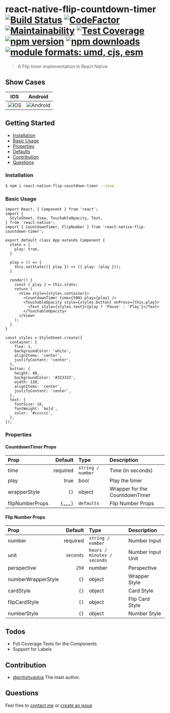 # react-native-flip-countdown-timer [![Build Status](https://travis-ci.com/pritishvaidya/react-native-flip-countdown-timer.svg?token=Ekd1xJ5F1RtW2pbZwqK2&branch=master)](https://travis-ci.com/pritishvaidya/react-native-flip-countdown-timer) [![CodeFactor](https://www.codefactor.io/repository/github/pritishvaidya/react-native-flip-countdown-timer/badge)](https://www.codefactor.io/repository/github/pritishvaidya/react-native-flip-countdown-timer) [![Maintainability](https://api.codeclimate.com/v1/badges/9a237b9a845968a7a6be/maintainability)](https://codeclimate.com/github/pritishvaidya/react-native-flip-countdown-timer/maintainability) [![Test Coverage](https://api.codeclimate.com/v1/badges/9a237b9a845968a7a6be/test_coverage)](https://codeclimate.com/github/pritishvaidya/react-native-flip-countdown-timer/test_coverage) [![npm version](https://badge.fury.io/js/react-native-flip-countdown-timer.svg)](https://badge.fury.io/js/react-native-flip-countdown-timer) [![npm downloads](https://img.shields.io/npm/dt/react-native-flip-countdown-timer.svg)](https://npm-stat.com/charts.html?package=react-native-flip-countdown-timer&from=2018-02-17&to=2018-12-28) <a href="https://github.com/pritishvaidya/react-native-flip-countdown-timer/blob/master/README.md"><img src="https://img.shields.io/badge/module%20formats-umd%2C%20cjs%2C%20esm-green.svg" alt="module formats: umd, cjs, esm"></a>
> A Flip timer implementation in React Native

## Show Cases
IOS            |  Android
:-------------------------:|:-------------------------:
![IOS](https://media.giphy.com/media/BLs443ghS1AYHZwqc2/giphy.gif)  |  ![Android](https://media.giphy.com/media/vNpcUecdRzYazzhnK1/giphy.gif)

## Getting Started

- [Installation](#installation)
- [Basic Usage](#basic-usage)
- [Properties](#properties)
- [Defaults](#defaults)
- [Contribution](#contribution)
- [Questions](#questions)

### Installation

```bash
$ npm i react-native-flip-countdown-timer --save
```

### Basic Usage
```
import React, { Component } from 'react';
import {
  StyleSheet, View, TouchableOpacity, Text,
} from 'react-native';
import { CountdownTimer, FlipNumber } from 'react-native-flip-countdown-timer';

export default class App extends Component {
  state = {
    play: true,
  }

  play = () => {
    this.setState(({ play }) => ({ play: !play }));
  }

  render() {
    const { play } = this.state;
    return (
      <View style={styles.container}>
        <CountdownTimer time={500} play={play} />
        <TouchableOpacity style={styles.button} onPress={this.play}>
          <Text style={styles.text}>{play ? 'Pause' : 'Play'}</Text>
        </TouchableOpacity>
      </View>
    );
  }
}

const styles = StyleSheet.create({
  container: {
    flex: 1,
    backgroundColor: 'white',
    alignItems: 'center',
    justifyContent: 'center',
  },
  button: {
    height: 40,
    backgroundColor: '#333333',
    width: 120,
    alignItems: 'center',
    justifyContent: 'center',
  },
  text: {
    fontSize: 16,
    fontWeight: 'bold',
    color: '#cccccc',
  },
});
```

### Properties
#### CountdownTimer Props
| Prop  | Default  | Type | Description |
| :------------ |---------------:| :---------------| :-----|
| time | required | `string / number` | Time (in seconds) |
| play | true | bool | Play the timer |
| wrapperStyle | `{}` | object | Wrapper for the CountdownTimer |
| flipNumberProps | [`{...}`](#flip-number-props) | `defaults` | Flip Number Props |

#### Flip Number Props
| Prop  | Default  | Type | Description |
| :------------ |---------------:| :---------------| :-----|
| number | required | `string / number` | Number Input |
| unit | `seconds` | `hours / minutes / seconds` | Number Input Unit |
| perspective | `250` | number | Perspective |
| numberWrapperStyle | `{}` | object | Wrapper Style |
| cardStyle | `{}` | object | Card Style |
| flipCardStyle | `{}` | object | Flip Card Style |
| numberStyle | `{}` | object | Number Style |

## Todos
- Full Coverage Tests for the Components
- Support for Labels

## Contribution

- [@pritishvaidya](mailto:pritishvaidya94@gmail.com) The main author.

## Questions

Feel free to [contact me](mailto:pritishvaidya94@gmail.com) or [create an issue](https://github.com/pritishvaidya/react-native-flip-countdown-timer/issues/new)

